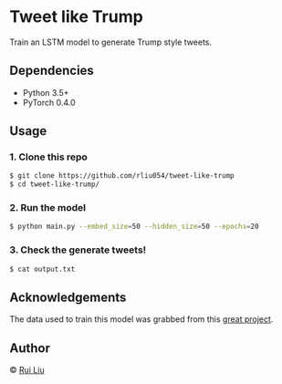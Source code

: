 # Tweet like Trump
Train an LSTM model to generate Trump style tweets.

## Dependencies
* Python 3.5+
* PyTorch 0.4.0

## Usage
### 1. Clone this repo
```bash
$ git clone https://github.com/rliu054/tweet-like-trump
$ cd tweet-like-trump/
```
### 2. Run the model
```bash
$ python main.py --embed_size=50 --hidden_size=50 --epochs=20
```

### 3. Check the generate tweets!
```bash
$ cat output.txt
```


## Acknowledgements
The data used to train this model was grabbed from this [great project](https://github.com/bpb27/trump_tweet_data_archive).

## Author
&copy; [Rui Liu](http://ruiliu.me)
